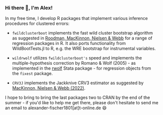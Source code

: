 ### Hi there 👋, I'm Alex!

<!--
**s3alfisc/s3alfisc** is a ✨ _special_ ✨ repository because its `README.md` (this file) appears on your GitHub profile.

Here are some ideas to get you started:

- 🔭 I’m currently working on ...
- 🌱 I’m currently learning ...
- 👯 I’m looking to collaborate on ...
- 🤔 I’m looking for help with ...
- 💬 Ask me about ...
- 📫 How to reach me: ...
- 😄 Pronouns: ...
- ⚡ Fun fact: ...
-->

In my free time, I develop R packages that implement various inference procedures for clustered errors:

+ `fwildclusterboot` implements the fast wild cluster bootstrap algorithm as suggested in [Roodman, MacKinnon, Nielsen & Webb](https://journals.sagepub.com/doi/abs/10.1177/1536867X19830877) for a range of regression packages in R. It also ports functionality from WildBootTests.jl to R, e.g. the WRE bootstrap for instrumental variables.

+ `wildrwolf` utilizes `fwildclusterboot's` speed and implements the multiple-hypothesis correction by Romano & Wolf (2005) - as implemented in the [rwolf](https://docs.iza.org/dp12845.pdf) Stata package - for regression objects from the `fixest` package. 

+ `CRV3J` implements the Jackknive CRV3 estimator as suggested by [MacKinnon, Nielsen & Webb (2022)](https://arxiv.org/abs/2205.03288). 

I hope to bring to bring the last packages two to CRAN by the end of the summer - if you'd like to help me get there, please don't hesitate to send me an email to alexander-fischer1801[at]t-online.de 😄 
